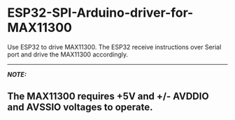 # ESP32-SPI-Arduino-driver-for-MAX11300
Use ESP32 to drive MAX11300. The ESP32 receive instructions over Serial port and drive the MAX11300 accordingly.

---
**_NOTE:_**  

The MAX11300 requires +5V and +/- AVDDIO and AVSSIO voltages to operate.
---
